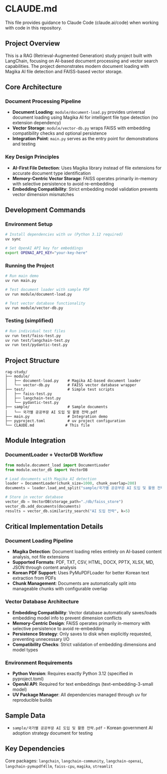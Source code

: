# CLAUDE.md

This file provides guidance to Claude Code (claude.ai/code) when working with code in this repository.

## Project Overview

This is a RAG (Retrieval-Augmented Generation) study project built with LangChain, focusing on AI-based document processing and vector search capabilities. The project demonstrates modern document loading with Magika AI file detection and FAISS-based vector storage.

## Core Architecture

### Document Processing Pipeline
- **Document Loading**: `module/document-load.py` provides universal document loading using Magika AI for intelligent file type detection (no extension dependency)
- **Vector Storage**: `module/vector-db.py` wraps FAISS with embedding compatibility checks and optional persistence
- **Integration Point**: `main.py` serves as the entry point for demonstrations and testing

### Key Design Principles
- **AI-First File Detection**: Uses Magika library instead of file extensions for accurate document type identification
- **Memory-Centric Vector Storage**: FAISS operates primarily in-memory with selective persistence to avoid re-embedding
- **Embedding Compatibility**: Strict embedding model validation prevents vector dimension mismatches

## Development Commands

### Environment Setup

```bash
# Install dependencies with uv (Python 3.12 required)
uv sync

# Set OpenAI API key for embeddings
export OPENAI_API_KEY="your-key-here"
```

### Running the Project

```bash
# Run main demo
uv run main.py

# Test document loader with sample PDF
uv run module/document-load.py

# Test vector database functionality  
uv run module/vector-db.py
```

### Testing (simplified)

```bash
# Run individual test files
uv run test/faiss-test.py
uv run test/langchain-test.py
uv run test/pydantic-test.py
```

## Project Structure

```text
rag-study/
├── module/
│   ├── document-load.py    # Magika AI-based document loader
│   └── vector-db.py        # FAISS vector database wrapper
├── test/                   # Simple test scripts
│   ├── faiss-test.py
│   ├── langchain-test.py
│   └── pydantic-test.py
├── sample/                 # Sample documents
│   └── 국가별 공공부문 AI 도입 및 활용 전략.pdf
├── main.py                 # Integration demo
├── pyproject.toml          # uv project configuration
└── CLAUDE.md              # This file
```

## Module Integration

### DocumentLoader + VectorDB Workflow

```python
from module.document_load import DocumentLoader
from module.vector_db import VectorDB

# Load documents with Magika AI detection
loader = DocumentLoader(chunk_size=1000, chunk_overlap=200)
documents = loader.load_and_split("sample/국가별 공공부문 AI 도입 및 활용 전략.pdf")

# Store in vector database
vector_db = VectorDB(storage_path="./db/faiss_store")
vector_db.add_documents(documents)
results = vector_db.similarity_search("AI 도입 전략", k=5)
```

## Critical Implementation Details

### Document Loading Pipeline

- **Magika Detection**: Document loading relies entirely on AI-based content analysis, not file extensions
- **Supported Formats**: PDF, TXT, CSV, HTML, DOCX, PPTX, XLSX, MD, JSON through content analysis
- **Korean PDF Support**: Uses PyMuPDFLoader for better Korean text extraction from PDFs
- **Chunk Management**: Documents are automatically split into manageable chunks with configurable overlap

### Vector Database Architecture

- **Embedding Compatibility**: Vector database automatically saves/loads embedding model info to prevent dimension conflicts
- **Memory-Centric Design**: FAISS operates primarily in-memory with selective persistence to avoid re-embedding
- **Persistence Strategy**: Only saves to disk when explicitly requested, preventing unnecessary I/O
- **Compatibility Checks**: Strict validation of embedding dimensions and model types

### Environment Requirements

- **Python Version**: Requires exactly Python 3.12 (specified in pyproject.toml)
- **OpenAI API**: Required for text embeddings (text-embedding-3-small model)
- **UV Package Manager**: All dependencies managed through uv for reproducible builds

## Sample Data

- `sample/국가별 공공부문 AI 도입 및 활용 전략.pdf` - Korean government AI adoption strategy document for testing

## Key Dependencies

Core packages: `langchain`, `langchain-community`, `langchain-openai`, `langchain-pymupdf4llm`, `faiss-cpu`, `magika`, `streamlit`
